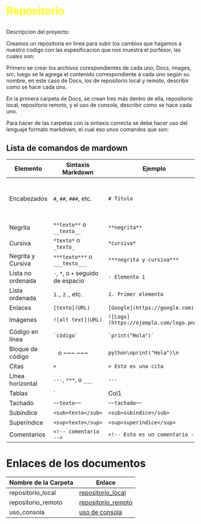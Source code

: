 # <span style="color: yellow;">Repositorio</span>

## 
Descripcion del proyecto:

Creamos un repositoria en línea para subir los cambios que hagamos a nuestro codigo con las espesificacion que nos muestra el porfesor, las cuales son:


Primero se crear los archivos corespondientes de cada uno, Docs, images, src, luego se le agrega el contenido correspondiente a cada uno según su nombre, en este caso de Docs, los de repositorio local y remoto, describir como se hace cada uno.

En la primera carpeta de Docs, se crean tres más dentro de ella, repositorio local, repositorio remoto, y el uso de consola, describir como se hace cada uno.

Para hacer de las carpetas con la sintaxis correcta se debe hacer uso del lenguaje formato markdown, el cual eso unos comandos que son:

## Lista de comandos de mardown 
| Elemento          | Sintaxis Markdown                           | Ejemplo                          | Resultado                        |
|-------------------|---------------------------------------------|----------------------------------|----------------------------------|
| Encabezados       | `#`, `##`, `###`, etc.                     | `# Título`                       | <h1>Título</h1>                  |
| Negrita           | `**texto**` o `__texto__`                  | `**negrita**`                    | **negrita**                      |
| Cursiva           | `*texto*` o `_texto_`                      | `*cursiva*`                      | *cursiva*                        |
| Negrita y Cursiva | `***texto***` o `___texto___`              | `***negrita y cursiva***`        | ***negrita y cursiva***          |
| Lista no ordenada | `-`, `*`, o `+` seguido de espacio         | `- Elemento 1`                   | - Elemento 1                     |
| Lista ordenada    | `1.`, `2.`, etc.                           | `1. Primer elemento`             | 1. Primer elemento               |
| Enlaces           | `[texto](URL)`                             | `[Google](https://google.com)`   | [Google](https://google.com)     |
| Imágenes          | `![alt text](URL)`                         | `![Logo](https://ejemplo.com/logo.png)` | ![Logo](https://ejemplo.com/logo.png) |
| Código en línea   | `` `código` ``                             | `` `print("Hola")` ``            | `print("Hola")`                  |
| Bloque de código  | ``` ``` o ~~~ ~~~                          | ```python\nprint("Hola")\n```    | ```python\nprint("Hola")\n```    |
| Citas             | `>`                                        | `> Esto es una cita`             | > Esto es una cita               |
| Línea horizontal  | `---`, `***`, o `___`                      | `---`                            | ---                              |
| Tablas            | `| Col1 | Col2 |` y `|-----|-----|`     | `| A | B |\n|-----|-----|`       | | A | B |\n|-----|-----|       |
| Tachado           | `~~texto~~`                                | `~~tachado~~`                    | ~~tachado~~                      |
| Subíndice         | `<sub>texto</sub>`                         | `<sub>subíndice</sub>`           | <sub>subíndice</sub>             |
| Superíndice       | `<sup>texto</sup>`                         | `<sup>superíndice</sup>`         | <sup>superíndice</sup>           |
| Comentarios       | `<!-- comentario -->`                      | `<!-- Esto es un comentario -->` | <!-- Esto es un comentario -->   |

# Enlaces de los documentos

| Nombre de la Carpeta | Enlace                          |
|----------------------|---------------------------------|
|   repositorio_local  | [repositorio_local](https://github.com/hacUPB/prog-2510-git-github-eduar272/blob/main/mi-proyecto/Docs/repositorio_local.md)|
|  repositorio_remoto  | [repositorio_remoto](https://github.com/hacUPB/prog-2510-git-github-eduar272/blob/main/mi-proyecto/Docs/repositorio_remoto.md)|
|   uso_consola        | [uso de consola](https://github.com/hacUPB/prog-2510-git-github-eduar272/blob/main/mi-proyecto/Docs/uso_consola.md)|
